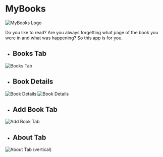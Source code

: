 # MyBooks

![MyBooks Logo](https://raw.githubusercontent.com/carlostojal/MyBooks/master/app/src/main/res/mipmap-hdpi/mybooks_logo.png)

Do you like to read? Are you always forgetting what page of the book you were in and what was happening? So this app is for you.

* ## Books Tab
![Books Tab](https://raw.githubusercontent.com/carlostojal/MyBooks/master/screenshots/Screenshot_2019-06-29-15-33-28-175_com.carlostojal.mybooks.png)
* ## Book Details
![Book Details](https://raw.githubusercontent.com/carlostojal/MyBooks/master/screenshots/Screenshot_2019-07-03-21-50-23-378_com.carlostojal.mybooks.png)
![Book Details](https://raw.githubusercontent.com/carlostojal/MyBooks/master/screenshots/Screenshot_2019-07-03-21-50-31-640_com.carlostojal.mybooks.png)
* ## Add Book Tab
![Add Book Tab](https://raw.githubusercontent.com/carlostojal/MyBooks/master/screenshots/Screenshot_2019-07-03-21-51-13-993_com.carlostojal.mybooks.png)
* ## About Tab
![About Tab (vertical)](https://raw.githubusercontent.com/carlostojal/MyBooks/master/screenshots/Screenshot_2019-07-03-21-53-18-013_com.carlostojal.mybooks.png)